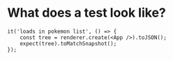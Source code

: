 # What does a test look like?

```
it('loads in pokemon list', () => {
    const tree = renderer.create(<App />).toJSON();
    expect(tree).toMatchSnapshot();
});
```
